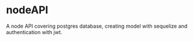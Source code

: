 # nodeAPI
A node API covering postgres database, creating model with sequelize and authentication with jwt.
